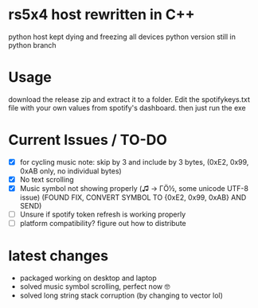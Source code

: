 # rs5x4 host rewritten in C++

python host kept dying and freezing all devices
python version still in python branch

# Usage
download the release zip and extract it to a folder. Edit the spotifykeys.txt file with your own values from spotify's dashboard. then just run the exe

# Current Issues / TO-DO
- [x] for cycling music note: skip by 3 and include by 3 bytes, (0xE2, 0x99, 0xAB only, no individual bytes)
- [x] No text scrolling
- [x] Music symbol not showing properly (♫ → ΓÖ½, some unicode UTF-8 issue) (FOUND FIX, CONVERT SYMBOL TO {0xE2, 0x99, 0xAB} AND SEND)
- [ ] Unsure if spotify token refresh is working properly
- [ ] platform compatibility? figure out how to distribute

# latest changes
- packaged working on desktop and laptop
- solved music symbol scrolling, perfect now 🤓
- solved long string stack corruption (by changing to vector lol)
